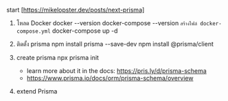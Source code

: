 start [https://mikelopster.dev/posts/next-prisma]

1. โหลด Docker
    docker --version
    docker-compose --version
    `สร้างไฟล์ docker-compose.yml`
    docker-compose up -d


2. ติดตั้ง prisma
    npm install prisma --save-dev
    npm install @prisma/client

3.  create prisma
    npx prisma init
    - learn more about it in the docs: https://pris.ly/d/prisma-schema
    - https://www.prisma.io/docs/orm/prisma-schema/overview

4. extend Prisma
